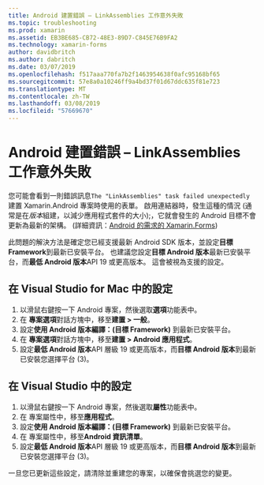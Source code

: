```yaml
---
title: Android 建置錯誤 – LinkAssemblies 工作意外失敗
ms.topic: troubleshooting
ms.prod: xamarin
ms.assetid: EB3BE685-CB72-48E3-89D7-C845E76B9FA2
ms.technology: xamarin-forms
author: davidbritch
ms.author: dabritch
ms.date: 03/07/2019
ms.openlocfilehash: f517aaa770fa7b2f1463954638f0afc95168bf65
ms.sourcegitcommit: 57e8a0a10246ff9a4bd37f01d67ddc635f81e723
ms.translationtype: MT
ms.contentlocale: zh-TW
ms.lasthandoff: 03/08/2019
ms.locfileid: "57669670"
---
```

# <a name="android-build-error--the-linkassemblies-task-failed-unexpectedly"></a>Android 建置錯誤 – LinkAssemblies 工作意外失敗

您可能會看到一則錯誤訊息`The "LinkAssemblies" task failed unexpectedly`建置 Xamarin.Android 專案時使用的表單。 啟用連結器時，發生這種的情況 (通常是在*版本*組建，以減少應用程式套件的大小);，它就會發生的 Android 目標不會更新為最新的架構。 (詳細資訊：[Android 的需求的 Xamarin.Forms](~/get-started/requirements.md#android))

此問題的解決方法是確定您已經支援最新 Android SDK 版本，並設定**目標 Framework**到最新已安裝平台。 也建議您設定**目標 Android 版本**最新已安裝平台，而**最低 Android 版本**API 19 或更高版本。 這會被視為支援的設定。

## <a name="setting-in-visual-studio-for-mac"></a>在 Visual Studio for Mac 中的設定

1.  以滑鼠右鍵按一下 Android 專案，然後選取**選項**功能表中。
2.  在 **專案選項**對話方塊中，移至**建置 > 一般**。
3.  設定**使用 Android 版本編譯：(目標 Framework)** 到最新已安裝平台。
4.  在 **專案選項**對話方塊中，移至**建置 > Android 應用程式**。
5.  設定**最低 Android 版本**API 層級 19 或更高版本，而**目標 Android 版本**到最新已安裝您選擇平台 (3)。

## <a name="setting-in-visual-studio"></a>在 Visual Studio 中的設定

1.  以滑鼠右鍵按一下 Android 專案，然後選取**屬性**功能表中。
2.  在 專案屬性中，移至**應用程式**。
3.  設定**使用 Android 版本編譯：(目標 Framework)** 到最新已安裝平台。
4.  在 專案屬性中，移至**Android 資訊清單**。
5.  設定**最低 Android 版本**API 層級 19 或更高版本，而**目標 Android 版本**到最新已安裝您選擇平台 (3)。

一旦您已更新這些設定，請清除並重建您的專案，以確保會挑選您的變更。
